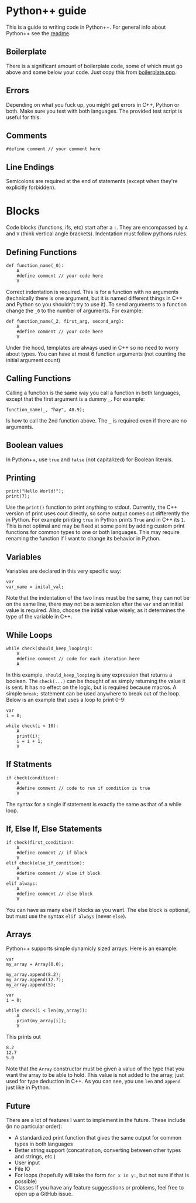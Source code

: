 # Python++ guide

This is a guide to writing code in Python++. For general info about Python++ see the [readme](readme.md).

## Boilerplate

There is a significant amount of boilerplate code, some of which must go above and some below your code. Just copy this from [boilerplate.ppp](boilerplate.ppp).

## Errors
Depending on what you fuck up, you might get errors in C++, Python or both. Make sure you test with both languages. The provided test script is useful for this.

## Comments
```
#define comment // your comment here
```

## Line Endings
Semicolons are required at the end of statements (except when they're explicitly forbidden).

# Blocks
Code blocks (functions, ifs, etc) start after a `:`. They are encompassed by `A` and `V` (think vertical angle brackets). Indentation must follow pythons rules.

## Defining Functions
```
def function_name(_0):
	A
	#define comment // your code here
	V
```
Correct indentation is required. This is for a function with no arguments (technically there is one argument, but it is named different things in C++ and Python so you shouldn't try to use it). To send arguments to a function change the `_0` to the number of arguments. For example:
```
def function_name(_2, first_arg, second_arg):
	A
	#define comment // your code here
	V
```
Under the hood, templates are always used in C++ so no need to worry about types. You can have at most 6 function arguments (not counting the initial argument count)

## Calling Functions
Calling a function is the same way you call a function in both languages, except that the first argument is a dummy `_`. For example:
```
function_name(_, "hay", 48.9);
```
Is how to call the 2nd function above. The `_` is required even if there are no arguments.

## Boolean values
In Python++, use `true` and `false` (not capitalized) for Boolean literals.

## Printing
```
print("Hello World!");
print(7);
```
Use the `print()` function to print anything to stdout. Currently, the C++ version of print uses cout directly, so some output comes out differently the in Python. For example printing `true` in Python prints `True` and in C++ its `1`. This is not optimal and may be fixed at some point by adding custom print functions for common types to one or both languages. This may require renaming the function if I want to change its behavior in Python.

## Variables
Variables are declared in this very specific way:
```
var
var_name = inital_val;
```
Note that the indentation of the two lines must be the same, they can not be on the same line, there may not be a semicolon after the `var` and an initial value is required. Also, choose the initial value wisely, as it determines the type of the variable in C++.

## While Loops
```
while check(should_keep_looping):
	V
	#define comment // code for each iteration here
	A
```
In this example, `should_keep_looping` is any expression that returns a boolean. The `check(...)` can be thought of as simply returning the value it is sent. It has no effect on the logic, but is required because macros. A simple `break;` statement can be used anywhere to break out of the loop. Below is an example that uses a loop to print 0-9:
```
var
i = 0;

while check(i < 10):
	A
	print(i);
	i = i + 1;
	V
```

## If Statments
```
if check(condition):
	A
	#define comment // code to run if condition is true
	V
```
The syntax for a single if statement is exactly the same as that of a while loop.

## If, Else If, Else Statements
```
if check(first_condition):
	A
	#define comment // if block
	V
elif check(else_if_condition):
	A
	#define comment // else if block
	V
elif always:
	A
	#define comment // else block 
	V
```
You can have as many else if blocks as you want. The else block is optional, but must use the syntax `elif always` (never `else`).

## Arrays
Python++ supports simple dynamicly sized arrays. Here is an example:
```
var
my_array = Array(0.0);

my_array.append(8.2);
my_array.append(12.7);
my_array.append(5);

var
i = 0;

while check(i < len(my_array)):
	A
	print(my_array[i]);
	V
```
This prints out
```
8.2
12.7
5.0
```
Note that the `Array` constructor must be given a value of the type that you want the array to be able to hold. This value is not added to the array, just used for type deduction in C++. As you can see, you use `len` and `append` just like in Python.

## Future
There are a lot of features I want to implement in the future. These include (in no particular order):
* A standardized print function that gives the same output for common types in both languages
* Better string support (concatination, converting between other types and strings, etc.)
* User input
* File IO
* For loops (hopefully will take the form `for x in y:`, but not sure if that is possible)
* Classes
If you have any feature suggesstions or problems, feel free to open up a GitHub issue.

